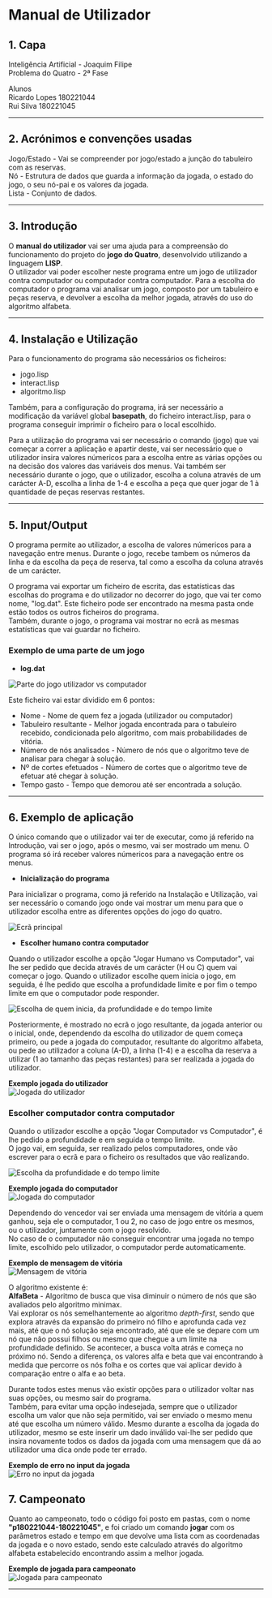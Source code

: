 # Manual de Utilizador

## 1. Capa

Inteligência Artificial - Joaquim Filipe  
Problema do Quatro - 2ª Fase

Alunos  
Ricardo Lopes 180221044  
Rui Silva 180221045

---

## 2. Acrónimos e convenções usadas  

Jogo/Estado - Vai se compreender por jogo/estado a junção do tabuleiro com as reservas.  
Nó - Estrutura de dados que guarda a informação da jogada, o estado do jogo, o seu nó-pai e os valores da jogada.  
Lista - Conjunto de dados.

---

## 3. Introdução  

O **manual do utilizador** vai ser uma ajuda para a compreensão do funcionamento do projeto do **jogo do Quatro**, desenvolvido utilizando a linguagem **LISP**.  
O utilizador vai poder escolher neste programa entre um jogo de utilizador contra computador ou computador contra computador. Para a escolha do computador o programa vai analisar um jogo, composto por um tabuleiro e peças reserva, e devolver a escolha da melhor jogada, através do uso do algoritmo alfabeta.

---

## 4. Instalação e Utilização

Para o funcionamento do programa são necessários os ficheiros:

* jogo.lisp
* interact.lisp
* algoritmo.lisp  

Também, para a configuração do programa, irá ser necessário a modificação da variável global **basepath**, do ficheiro interact.lisp, para o programa conseguir imprimir o ficheiro para o local escolhido.

Para a utilização do programa vai ser necessário o comando (jogo) que vai começar a correr a aplicação e apartir deste, vai ser necessário que o utilizador insira valores númericos para a escolha entre as várias opções ou na decisão dos valores das variáveis dos menus. Vai também ser necessário durante o jogo, que o utilizador, escolha a coluna através de um carácter A-D, escolha a linha de 1-4 e escolha a peça que quer jogar de 1 à quantidade de peças reservas restantes.

---

## 5. Input/Output

O programa permite ao utilizador, a escolha de valores númericos para a navegação entre menus. Durante o jogo, recebe tambem os números da linha e da escolha da peça de reserva, tal como a escolha da coluna através de um carácter.

O programa vai exportar um ficheiro de escrita, das estatísticas das escolhas do programa e do utilizador no decorrer do jogo, que vai ter como nome, "log.dat". Este ficheiro pode ser encontrado na mesma pasta onde estão todos os outros ficheiros do programa.  
Também, durante o jogo, o programa vai mostrar no ecrã as mesmas estatísticas que vai guardar no ficheiro.

### **Exemplo de uma parte de um jogo**

* **log.dat**

![Parte do jogo utilizador vs computador](imagens/jogohumanopc.png "Parte do jogo utilizador vs computador")

Este ficheiro vai estar dividido em 6 pontos:

* Nome - Nome de quem fez a jogada (utilizador ou computador)
* Tabuleiro resultante - Melhor jogada encontrada para o tabuleiro recebido, condicionada pelo algoritmo, com mais probabilidades de vitória.
* Número de nós analisados - Número de nós que o algoritmo teve de analisar para chegar à solução.
* Nº de cortes efetuados - Número de cortes que o algoritmo teve de efetuar até chegar à solução.
* Tempo gasto - Tempo que demorou até ser encontrada a solução.

---

## 6. Exemplo de aplicação

O único comando que o utilizador vai ter de executar, como já referido na Introdução, vai ser o jogo, após o mesmo, vai ser mostrado um menu. O programa só irá receber valores númericos para a navegação entre os menus.

* **Inicialização do programa**

 Para inicializar o programa, como já referido na Instalação e Utilização, vai ser necessário o comando jogo onde vai mostrar um menu para que o utilizador escolha entre as diferentes opções do jogo do quatro.

![Ecrã principal](imagens/inicio.png "Ecrã principal")

* **Escolher humano contra computador**

 Quando o utilizador escolhe a opção "Jogar Humano vs Computador", vai lhe ser pedido que decida através de um carácter (H ou C) quem vai começar o jogo. Quando o utilizador escolhe quem inicia o jogo, em seguida, é lhe pedido que escolha a profundidade limite e por fim o tempo limite em que o computador pode responder.  

![Escolha de quem inicia, da profundidade e do tempo limite](imagens/resultado.png "Escolha de quem inicia, da profundidade e do tempo limite")

 Posteriormente, é mostrado no ecrã o jogo resultante, da jogada anterior ou o inicial, onde, dependendo da escolha do utilizador de quem começa primeiro, ou pede a jogada do computador, resultante do algoritmo alfabeta, ou pede ao utilizador a coluna (A-D), a linha (1-4) e a escolha da reserva a utilizar (1 ao tamanho das peças restantes) para ser realizada a jogada do utilizador.  

**Exemplo jogada do utilizador**  
![Jogada do utilizador](imagens/utilizador.png "Jogada do utilizador")

### **Escolher computador contra computador**

 Quando o utilizador escolhe a opção "Jogar Computador vs Computador", é lhe pedido a profundidade e em seguida o tempo limite.  
 O jogo vai, em seguida, ser realizado pelos computadores, onde vão escrever para o ecrã e para o ficheiro os resultados que vão realizando.

![Escolha da profundidade e do tempo limite](imagens/resultado2.png "Escolha da profundidade e do tempo limite")

**Exemplo jogada do computador**  
![Jogada do computador](imagens/pc.png "Jogada do computador")

Dependendo do vencedor vai ser enviada uma mensagem de vitória a quem ganhou, seja ele o computador, 1 ou 2, no caso de jogo entre os mesmos, ou o utilizador, juntamente com o jogo resolvido.  
No caso de o computador não conseguir encontrar uma jogada no tempo limite, escolhido pelo utilizador, o computador perde automaticamente.

**Exemplo de mensagem de vitória**  
![Mensagem de vitória](imagens/vitoria.png "Mensagem de vitória")

O algoritmo existente é:  
**AlfaBeta** - Algoritmo de busca que visa diminuir o número de nós que são avaliados pelo algoritmo minimax.  
Vai explorar os nós semelhantemente ao algoritmo *depth-first*, sendo que explora através da expansão do primeiro nó filho e aprofunda cada vez mais, até que o nó solução seja encontrado, até que ele se depare com um nó que não possui filhos ou mesmo que chegue a um limite na profundidade definido. Se acontecer, a busca volta atrás e
começa no próximo nó. Sendo a diferença, os valores alfa e beta que vai encontrando à medida que percorre os nós folha e os cortes que vai aplicar devido à comparação entre o alfa e ao beta.

Durante todos estes menus vão existir opções para o utilizador voltar nas suas opções, ou mesmo sair do programa.  
Também, para evitar uma opção indesejada, sempre que o utilizador escolha um valor que não seja permitido, vai ser enviado o mesmo menu até que escolha um número válido. Mesmo durante a escolha da jogada do utilizador, mesmo se este inserir um dado inválido vai-lhe ser pedido que insira novamente todos os dados da jogada com uma mensagem que dá ao utilizador uma dica onde pode ter errado.

**Exemplo de erro no input da jogada**  
![Erro no input da jogada](imagens/erro.png "Erro no input da jogada")

## 7. Campeonato  

Quanto ao campeonato, todo o código foi posto em pastas, com o nome **"p180221044-180221045"**, e foi criado um comando **jogar** com os parâmetros estado e tempo em que devolve uma lista com as coordenadas da jogada e o novo estado, sendo este calculado através do algoritmo alfabeta estabelecido encontrando assim a melhor jogada.

**Exemplo de jogada para campeonato**  
![Jogada para campeonato](imagens/campeonato.png "Jogada para campeonato")

---
